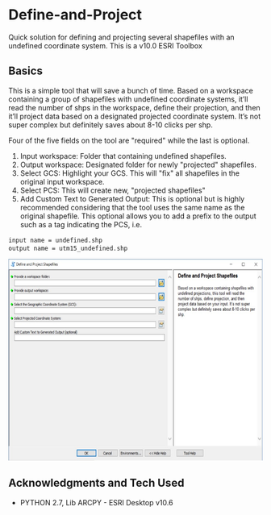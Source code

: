 # Define-and-Project
Quick solution for defining and projecting several shapefiles with an undefined coordinate system. This is a v10.0 ESRI Toolbox

## Basics

This is a simple tool that will save a bunch of time.  Based on a workspace containing a group of shapefiles with undefined coordinate systems, it’ll read the number of shps in the workspace, define their projection, and then it’ll project data based on a designated projected coordinate system. It’s not super complex but definitely saves about 8-10 clicks per shp.

Four of the five fields on the tool are "required" while the last is optional.
1. Input workspace: Folder that containing undefined shapefiles.
2. Output workspace: Designated folder for newly "projected" shapefiles.
3. Select GCS: Highlight your GCS. This will "fix" all shapefiles in the original input workspace. 
4. Select PCS: This will create new, "projected shapefiles"
5. Add Custom Text to Generated Output: This is optional but is highly recommended considering that the tool uses the same name as the original shapefile. This optional allows you to add a prefix to the output such as a tag indicating the PCS, i.e.
```
input name = undefined.shp
output name = utm15_undefined.shp
```
<img src= "images/Define and Project.jpg" height = "400">


## Acknowledgments and Tech Used

* PYTHON 2.7, Lib ARCPY - ESRI Desktop v10.6



